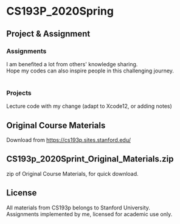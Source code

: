 # CS193P_2020Spring


## Project & Assignment
### Assignments 
I am benefited a lot from others' knowledge sharing. <br>
Hope my codes can also inspire people in this challenging journey.
<br><br>

### Projects
Lecture code with my change (adapt to Xcode12, or adding notes)

## Original Course Materials
Download from https://cs193p.sites.stanford.edu/
<br>

## CS193p_2020Sprint_Original_Materials.zip
zip of Original Course Materials, for quick download.
<br>

## License
All materials from CS193p belongs to Stanford University.<br>
Assignments implemented by me, licensed for academic use only.
